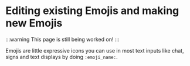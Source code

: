 # Editing existing Emojis and making new Emojis

:::warning
This page is still being worked on!
:::

Emojis are little expressive icons you can use in most text inputs like chat, signs and text displays by doing `:emoji_name:`.
